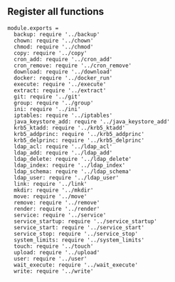 
## Register all functions

    module.exports =
      backup: require '../backup'
      chown: require '../chown'
      chmod: require '../chmod'
      copy: require '../copy'
      cron_add: require '../cron_add'
      cron_remove: require '../cron_remove'
      download: require '../download'
      docker: require '../docker_run'
      execute: require '../execute'
      extract: require '../extract'
      git: require '../git'
      group: require '../group'
      ini: require '../ini'
      iptables: require '../iptables'
      java_keystore_add: require '../java_keystore_add'
      krb5_ktadd: require '../krb5_ktadd'
      krb5_addprinc: require '../krb5_addprinc'
      krb5_delprinc: require '../krb5_delprinc'
      ldap_acl: require '../ldap_acl'
      ldap_add: require '../ldap_add'
      ldap_delete: require '../ldap_delete'
      ldap_index: require '../ldap_index'
      ldap_schema: require '../ldap_schema'
      ldap_user: require '../ldap_user'
      link: require '../link'
      mkdir: require '../mkdir'
      move: require '../move'
      remove: require '../remove'
      render: require '../render'
      service: require '../service'
      service_startup: require '../service_startup'
      service_start: require '../service_start'
      service_stop: require '../service_stop'
      system_limits: require '../system_limits'
      touch: require '../touch'
      upload: require '../upload'
      user: require '../user'
      wait_execute: require '../wait_execute'
      write: require '../write'
